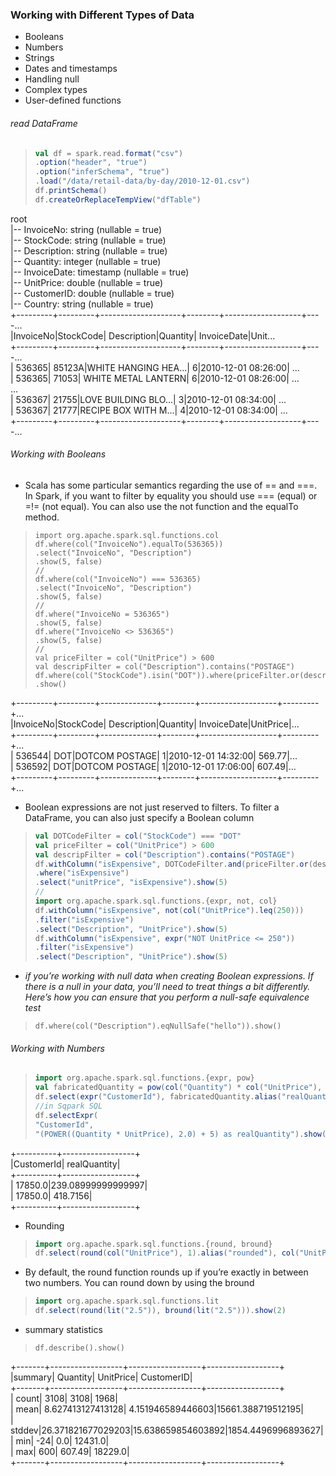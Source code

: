 ### Working with Different Types of Data
+ Booleans
 + Numbers
 + Strings
 + Dates and timestamps
 + Handling null
 + Complex types
 + User-defined functions
 
###### read DataFrame
>```scala
>val df = spark.read.format("csv")
>.option("header", "true")
>.option("inferSchema", "true")
>.load("/data/retail-data/by-day/2010-12-01.csv")
>df.printSchema()
>df.createOrReplaceTempView("dfTable")
>```

root<br />
|-- InvoiceNo: string (nullable = true)<br />
|-- StockCode: string (nullable = true)<br />
|-- Description: string (nullable = true)<br />
|-- Quantity: integer (nullable = true)<br />
|-- InvoiceDate: timestamp (nullable = true)<br />
|-- UnitPrice: double (nullable = true)<br />
|-- CustomerID: double (nullable = true)<br />
|-- Country: string (nullable = true)<br />
+---------+---------+--------------------+--------+-------------------+----...<br />
|InvoiceNo|StockCode| Description|Quantity| InvoiceDate|Unit...<br />
+---------+---------+--------------------+--------+-------------------+----...<br />
| 536365| 85123A|WHITE HANGING HEA...| 6|2010-12-01 08:26:00| ...<br />
| 536365| 71053| WHITE METAL LANTERN| 6|2010-12-01 08:26:00| ...<br />
...<br />
| 536367| 21755|LOVE BUILDING BLO...| 3|2010-12-01 08:34:00| ...<br />
| 536367| 21777|RECIPE BOX WITH M...| 4|2010-12-01 08:34:00| ...<br />
+---------+---------+--------------------+--------+-------------------+----...<br />

###### Working with Booleans
+ Scala has some particular semantics regarding the use of == and ===. In Spark, if you want to filter by equality you should
 use === (equal) or =!= (not equal). You can also use the not function and the equalTo method.

>```sccala
>import org.apache.spark.sql.functions.col
>df.where(col("InvoiceNo").equalTo(536365))
>.select("InvoiceNo", "Description")
>.show(5, false)
>//
>df.where(col("InvoiceNo") === 536365)
>.select("InvoiceNo", "Description")
>.show(5, false)
>//
>df.where("InvoiceNo = 536365")
>.show(5, false)
>df.where("InvoiceNo <> 536365")
>.show(5, false)
>//
>val priceFilter = col("UnitPrice") > 600
>val descripFilter = col("Description").contains("POSTAGE")
>df.where(col("StockCode").isin("DOT")).where(priceFilter.or(descripFilter))
>.show()
>```

+---------+---------+--------------+--------+-------------------+---------+...<br />
|InvoiceNo|StockCode| Description|Quantity| InvoiceDate|UnitPrice|...<br />
+---------+---------+--------------+--------+-------------------+---------+...<br />
| 536544| DOT|DOTCOM POSTAGE| 1|2010-12-01 14:32:00| 569.77|...<br />
| 536592| DOT|DOTCOM POSTAGE| 1|2010-12-01 17:06:00| 607.49|...<br />
+---------+---------+--------------+--------+-------------------+---------+...<br />

+ Boolean expressions are not just reserved to filters. To filter a DataFrame, you can also just specify a Boolean column
>```scala
>val DOTCodeFilter = col("StockCode") === "DOT"
>val priceFilter = col("UnitPrice") > 600
>val descripFilter = col("Description").contains("POSTAGE")
>df.withColumn("isExpensive", DOTCodeFilter.and(priceFilter.or(descripFilter)))
>.where("isExpensive")
>.select("unitPrice", "isExpensive").show(5)
>//
>import org.apache.spark.sql.functions.{expr, not, col}
 >df.withColumn("isExpensive", not(col("UnitPrice").leq(250)))
 >.filter("isExpensive")
 >.select("Description", "UnitPrice").show(5)
 >df.withColumn("isExpensive", expr("NOT UnitPrice <= 250"))
 >.filter("isExpensive")
 >.select("Description", "UnitPrice").show(5)
>```

+ *if you’re working with null data when creating Boolean expressions. If there is a null in
    your data, you’ll need to treat things a bit differently. Here’s how you can ensure that you perform a null-safe equivalence
    test*
>`df.where(col("Description").eqNullSafe("hello")).show()`

###### Working with Numbers
>```scala
>import org.apache.spark.sql.functions.{expr, pow}
>val fabricatedQuantity = pow(col("Quantity") * col("UnitPrice"), 2) + 5
>df.select(expr("CustomerId"), fabricatedQuantity.alias("realQuantity")).show(2)
>//in Sqpark SQL
>df.selectExpr(
>"CustomerId",
>"(POWER((Quantity * UnitPrice), 2.0) + 5) as realQuantity").show(2)
>```
+----------+------------------+<br />
|CustomerId| realQuantity|<br />
+----------+------------------+<br />
| 17850.0|239.08999999999997|<br />
| 17850.0| 418.7156|<br />
+----------+------------------+<br />

+ Rounding 
>```scala
>import org.apache.spark.sql.functions.{round, bround}
>df.select(round(col("UnitPrice"), 1).alias("rounded"), col("UnitPrice")).show(5)
>```

+ By default, the round function rounds up if you’re exactly in between two numbers. You can round
  down by using the bround
>```scala
>import org.apache.spark.sql.functions.lit
>df.select(round(lit("2.5")), bround(lit("2.5"))).show(2)
>```

+ summary statistics
>`df.describe().show()`

+-------+------------------+------------------+------------------+<br />
|summary| Quantity| UnitPrice| CustomerID|<br />
+-------+------------------+------------------+------------------+<br />
| count| 3108| 3108| 1968|<br />
| mean| 8.627413127413128| 4.151946589446603|15661.388719512195|<br />
| stddev|26.371821677029203|15.638659854603892|1854.4496996893627|<br />
| min| -24| 0.0| 12431.0|<br />
| max| 600| 607.49| 18229.0|<br />
+-------+------------------+------------------+------------------+<br />





